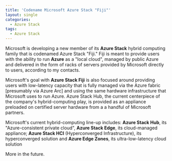 ```yaml
---
title: 'Codename Microsoft Azure Stack "Fiji"'
layout: single
categories:
  - Azure Stack
tags:
  - Azure Stack
---
```


Microsoft is developing a new member of its **Azure Stack** hybrid computing family that is codenamed Azure Stack "Fiji." 
Fiji is meant to provide users with the ability to run **Azure** as a "local cloud", managed by public Azure and delivered in the form of racks of servers provided by Microsoft directly to users, according to my contacts.

Microsoft's goal with **Azure Stack Fiji** is also focused around providing users with low-latency capacity that is fully managed via the Azure fabric [presumably via Azure Arc] and using the same hardware infrastructure that Microsoft uses to run Azure. 
Azure Stack Hub, the current centerpiece of the company's hybrid-computing play, is provided as an appliance preloaded on certified server hardware from a a handful of Microsoft partners.

Microsoft's current hybrid-computing line-up includes: 
**Azure Stack Hub**, its "Azure-consistent private cloud",
**Azure Stack Edge**, its cloud-managed appliance; 
**Azure Stack HCI** (Hyperconverged Infrastructure), its hyperconverged solution and
**Azure Edge Zones**, its ultra-low-latency cloud solution

More in the future.

